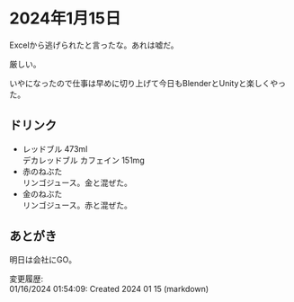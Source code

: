 # 2024年1月15日

Excelから逃げられたと言ったな。あれは嘘だ。

厳しい。

いやになったので仕事は早めに切り上げて今日もBlenderとUnityと楽しくやった。

## ドリンク

- レッドブル 473ml  
デカレッドブル
カフェイン 151mg
- 赤のねぶた  
リンゴジュース。金と混ぜた。
- 金のねぶた  
リンゴジュース。赤と混ぜた。

## あとがき

明日は会社にGO。

変更履歴:  
01/16/2024 01:54:09: Created 2024 01 15 (markdown)  
